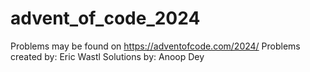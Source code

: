 # advent_of_code_2024
Problems may be found on https://adventofcode.com/2024/
Problems created by: Eric Wastl
Solutions by: Anoop Dey
